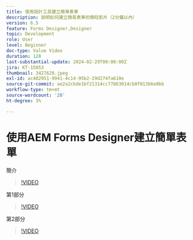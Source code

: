 ```yaml
---
title: 使用設計工具建立簡單表單
description: 說明如何建立簡易表單的簡短影片（2分鐘以內）
version: 6.5
feature: Forms Designer,Designer
topic: Development
role: User
level: Beginner
doc-type: Value Video
duration: 128
last-substantial-update: 2024-02-29T00:00:00Z
jira: KT-15053
thumbnail: 3427620.jpeg
exl-id: ac482951-9941-4c14-95b2-29d274fa610e
source-git-commit: ae2a2cbde1bf21314cc77863014cb0f013b6e0bb
workflow-type: tm+mt
source-wordcount: '28'
ht-degree: 3%

---
```


# 使用AEM Forms Designer建立簡單表單

簡介

>[!VIDEO](https://video.tv.adobe.com/v/3427622/?learn=on)

第1部分

>[!VIDEO](https://video.tv.adobe.com/v/3427620/?learn=on)

第2部分

>[!VIDEO](https://video.tv.adobe.com/v/3427621/?learn=on)
